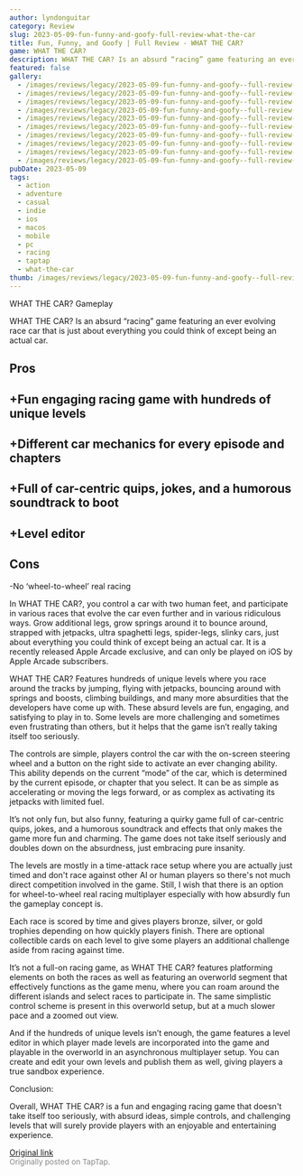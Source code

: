 ```yaml
---
author: lyndonguitar
category: Review
slug: 2023-05-09-fun-funny-and-goofy-full-review-what-the-car
title: Fun, Funny, and Goofy | Full Review - WHAT THE CAR?
game: WHAT THE CAR?
description: WHAT THE CAR? Is an absurd “racing” game featuring an ever evolving race car that is just about everything you could think of except being an actual car.
featured: false
gallery:
  - /images/reviews/legacy/2023-05-09-fun-funny-and-goofy--full-review---what-the-car-0.avif
  - /images/reviews/legacy/2023-05-09-fun-funny-and-goofy--full-review---what-the-car-1.avif
  - /images/reviews/legacy/2023-05-09-fun-funny-and-goofy--full-review---what-the-car-2.avif
  - /images/reviews/legacy/2023-05-09-fun-funny-and-goofy--full-review---what-the-car-3.avif
  - /images/reviews/legacy/2023-05-09-fun-funny-and-goofy--full-review---what-the-car-4.avif
  - /images/reviews/legacy/2023-05-09-fun-funny-and-goofy--full-review---what-the-car-5.avif
  - /images/reviews/legacy/2023-05-09-fun-funny-and-goofy--full-review---what-the-car-6.avif
  - /images/reviews/legacy/2023-05-09-fun-funny-and-goofy--full-review---what-the-car-7.avif
  - /images/reviews/legacy/2023-05-09-fun-funny-and-goofy--full-review---what-the-car-8.avif
  - /images/reviews/legacy/2023-05-09-fun-funny-and-goofy--full-review---what-the-car-9.avif
pubDate: 2023-05-09
tags:
  - action
  - adventure
  - casual
  - indie
  - ios
  - macos
  - mobile
  - pc
  - racing
  - taptap
  - what-the-car
thumb: /images/reviews/legacy/2023-05-09-fun-funny-and-goofy--full-review---what-the-car-0.avif
---
```


WHAT THE CAR?
Gameplay

WHAT THE CAR? Is an absurd “racing” game featuring an ever evolving race car that is just about everything you could think of except being an actual car.




## Pros



## +Fun engaging racing game with hundreds of unique levels


## +Different car mechanics for every episode and chapters


## +Full of car-centric quips, jokes, and a humorous soundtrack to boot


## +Level editor




## Cons


-No ‘wheel-to-wheel’ real racing

In WHAT THE CAR?, you control a car with two human feet, and participate in various races that evolve the car even further and in various ridiculous ways. Grow additional legs, grow springs around it to bounce around, strapped with jetpacks, ultra spaghetti legs, spider-legs, slinky cars, just about everything you could think of except being an actual car.  It is a recently released Apple Arcade exclusive, and can only be played on iOS by Apple Arcade subscribers.

WHAT THE CAR? Features hundreds of unique levels  where you race around the tracks by jumping, flying with jetpacks, bouncing around with springs and boosts, climbing buildings, and many more absurdities that the developers have come up with. These absurd levels are fun, engaging, and satisfying to play in to. Some levels are more challenging and sometimes even frustrating than others, but it helps that the game isn’t really taking itself too seriously.

The controls are simple, players control the car with the on-screen steering wheel and a button on the right side to activate an ever changing ability. This ability depends on the current “mode” of the car, which is determined by the current episode, or chapter that you select. It can be as simple as accelerating or moving the legs forward, or as complex as activating its jetpacks with limited fuel.

It’s not only fun, but also funny, featuring a quirky game full of car-centric quips, jokes, and a humorous soundtrack and effects that only makes the game more fun and charming. The game does not take itself seriously and doubles down on the absurdness, just embracing pure insanity.

The levels are mostly in a time-attack race setup where you are actually just timed and don't race against other AI or human players so there's not much direct competition involved in the game. Still, I wish that there is an option for wheel-to-wheel real racing multiplayer especially with how absurdly fun the gameplay concept is.

Each race is scored by time and gives players bronze, silver, or gold trophies depending on how quickly players finish. There are optional collectible cards on each level to give some players an additional challenge aside from racing against time.

It’s not a full-on racing game, as WHAT THE CAR? features platforming elements on both the races as well as featuring an overworld segment that effectively functions as the game menu, where you can roam around the different islands and select races to participate in. The same simplistic control scheme is present in this overworld setup, but at a much slower pace and a zoomed out view.

And if the hundreds of unique levels isn’t enough, the game features a level editor in which player made levels are incorporated into the game and playable in the overworld in an asynchronous multiplayer setup. You can create and edit your own levels and publish them as well, giving players a true sandbox experience.

Conclusion:

Overall, WHAT THE CAR? is a fun and engaging racing game that doesn't take itself too seriously, with absurd ideas, simple controls, and challenging levels that will surely provide players with an enjoyable and entertaining experience.

[Original link](https://www.taptap.io/post/5386042)<br><span style="font-size: 0.95em; color: #888;">Originally posted on TapTap.</span>